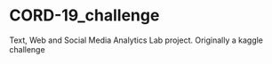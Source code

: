 # CORD-19_challenge
Text, Web and Social Media Analytics Lab project. Originally a kaggle challenge
